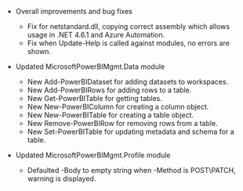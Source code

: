 * Overall improvements and bug fixes
	- Fix for netstandard.dll, copying correct assembly which allows usage in .NET 4.6.1 and Azure Automation.
	- Fix when Update-Help is called against modules, no errors are shown.

* Updated MicrosoftPowerBIMgmt.Data module
    - New Add-PowerBIDataset for adding datasets to workspaces.
    - New Add-PowerBIRows for adding rows to a table.
	- New Get-PowerBITable for getting tables.
	- New New-PowerBIColumn for creating a column object.
	- New New-PowerBITable for creating a table object.
	- New Remove-PowerBIRow for removing rows from a table.
	- New Set-PowerBITable for updating metadata and schema for a table.

* Updated MicrosoftPowerBIMgmt.Profile module
    - Defaulted -Body to empty string when -Method is POST\PATCH, warning is displayed.